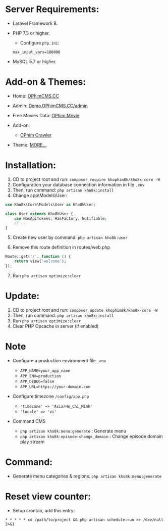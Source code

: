 # Server Requirements:
- Laravel Framework 8.
- PHP 7.3 or higher.
    + Configure `php.ini`:
    
    ```
    max_input_vars=100000
    ```
- MySQL 5.7 or higher.
# Add-on & Themes:
- Home: [OPhimCMS.CC](https://opcms.cc)
- Admin: [Demo.OPhimCMS.CC/admin](https://demo.ophimcms.cc/admin)
- Free Movies Data: [OPhim.Movie](https://kho8k.movie)

- Add-on:
    - [OPhim Crawler](https://github.com/khophim8k/kho8k-crawler)
- Theme: [MORE...](https://opcms.cc)

# Installation:
1. CD to project root and run: `composer require khophim8k/kho8k-core -W`
2. Configuration your database connection information in file `.env`
3. Then, run command: `php artisan kho8k:install`
4. Change app\Models\User:
```php
use Kho8k\Core\Models\User as Kho8kUser;

class User extends Kho8kUser {
    use HasApiTokens, HasFactory, Notifiable;
    // ...
}
```
5. Create new user by command: `php artisan kho8k:user`

6. Remove this route definition in routes/web.php
```php
Route::get('/', function () {
    return view('welcome');
});
```
7. Run `php artisan optimize:clear`

# Update:
1. CD to project root and run: `composer update khophim8k/kho8k-core -W`
2. Then, run command: `php artisan kho8k:install`
3. Run `php artisan optimize:clear`
4. Clear PHP Opcache in server (if enabled)

# Note
- Configure a production environment file `.env`
    + `APP_NAME=your_app_name`
    + `APP_ENV=production`
    + `APP_DEBUG=false`
    + `APP_URL=https://your-domain.com`
- Configure timezone `/config/app.php`
    + `'timezone' => 'Asia/Ho_Chi_Minh'`
    + `'locale' => 'vi'`

- Command CMS
    + `php artisan kho8k:menu:generate` : Generate menu
    + `php artisan kho8k:episode:change_domain` : Change episode domain play stream

# Command:
- Generate menu categories & regions: `php artisan kho8k:menu:generate`

# Reset view counter:
- Setup crontab, add this entry:
```
* * * * * cd /path/to/project && php artisan schedule:run >> /dev/null 2>&1
```
